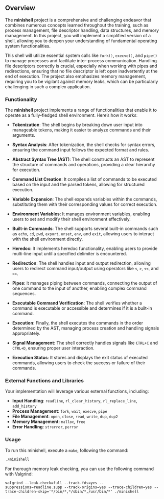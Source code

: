 ## Overview
The **minishell** project is a comprehensive and challenging endeavor that combines numerous concepts learned throughout the training, such as process management, file descriptor handling, data structures, and memory management. In this project, you will implement a simplified version of a shell, allowing you to deepen your understanding of fundamental operating system functionalities.

This shell will utilize essential system calls like `fork()`, `execve()`, and `pipe()` to manage processes and facilitate inter-process communication. Handling file descriptors correctly is crucial, especially when working with pipes and redirections, ensuring that no file descriptor is left open inadvertently at the end of execution. The project also emphasizes memory management, requiring you to be vigilant against memory leaks, which can be particularly challenging in such a complex application.

### Functionality
The **minishell** project implements a range of functionalities that enable it to operate as a fully-fledged shell environment. Here’s how it works:

- **Tokenization**: The shell begins by breaking down user input into manageable tokens, making it easier to analyze commands and their arguments.

- **Syntax Analysis**: After tokenization, the shell checks for syntax errors, ensuring the command input follows the expected format and rules.

- **Abstract Syntax Tree (AST)**: The shell constructs an AST to represent the structure of commands and operations, providing a clear hierarchy for execution.

- **Command List Creation**: It compiles a list of commands to be executed based on the input and the parsed tokens, allowing for structured execution.

- **Variable Expansion**: The shell expands variables within the commands, substituting them with their corresponding values for correct execution.

- **Environment Variables**: It manages environment variables, enabling users to set and modify their shell environment effectively.

- **Built-in Commands**: The shell supports several built-in commands such as `echo`, `cd`, `pwd`, `export`, `unset`, `env`, and `exit`, allowing users to interact with the shell environment directly.

- **Heredoc**: It implements heredoc functionality, enabling users to provide multi-line input until a specified delimiter is encountered.

- **Redirection**: The shell handles input and output redirection, allowing users to redirect command input/output using operators like `<`, `>`, `<<`, and `>>`.

- **Pipes**: It manages piping between commands, connecting the output of one command to the input of another, enabling complex command sequences.

- **Executable Command Verification**: The shell verifies whether a command is executable or accessible and determines if it is a built-in command.

- **Execution**: Finally, the shell executes the commands in the order determined by the AST, managing process creation and handling signals appropriately.

- **Signal Management**: The shell correctly handles signals like `CTRL+C` and `CTRL+D`, ensuring proper user interaction.

- **Execution Status**: It stores and displays the exit status of executed commands, allowing users to check the success or failure of their commands.


### External Functions and Libraries
Your implementation will leverage various external functions, including:
- **Input Handling**: `readline`, `rl_clear_history`, `rl_replace_line`, `add_history`
- **Process Management**: `fork`, `wait`, `execve`, `pipe`
- **File Management**: `open`, `close`, `read`, `write`, `dup`, `dup2`
- **Memory Management**: `malloc`, `free`
- **Error Handling**: `strerror`, `perror`

### Usage
To run this minishell, execute a ```make```, following the command:

```bash
./minishell
```

For thorough memory leak checking, you can use the following command with Valgrind:
```
valgrind --leak-check=full --track-fds=yes --suppressions=readline.supp --track-origins=yes --trace-children=yes --trace-children-skip='*/bin/*,*/sbin/*,/usr/bin/*' ./minishell
```
